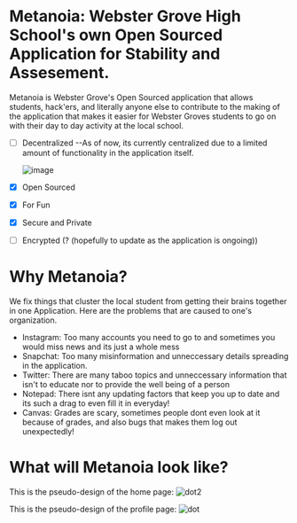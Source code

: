 # Metanoia: Webster Grove High School's own Open Sourced Application for Stability and Assesement.
Metanoia is Webster Grove's Open Sourced application that allows students, hack'ers, and literally anyone else to contribute to the making of the application that makes it easier for Webster Groves students to go on with their day to day activity at the local school.

- [ ] Decentralized 
  --As of now, its currently centralized due to a limited amount of functionality in the application itself.
  
  ![image](https://user-images.githubusercontent.com/53746661/137830227-b9782274-5720-453b-ab0a-6fc253b6acc2.png)

- [x] Open Sourced
- [x] For Fun
- [x] Secure and Private 
- [ ] Encrypted (? (hopefully to update as the application is ongoing))

# Why Metanoia?
We fix things that cluster the local student from getting their brains together in one Application. Here are the problems that are caused to one's organization.
- Instagram: Too many accounts you need to go to and sometimes you would miss news and its just a whole mess
- Snapchat: Too many misinformation and unneccessary details spreading in the application. 
- Twitter: There are many taboo topics and unneccessary information that isn't to educate nor to provide the well being of a person
- Notepad: There isnt any updating factors that keep you up to date and its such a drag to even fill it in everyday!
- Canvas: Grades are scary, sometimes people dont even look at it because of grades, and also bugs that makes them log out unexpectedly! 

# What will Metanoia look like?
This is the pseudo-design of the home page:
![dot2](https://user-images.githubusercontent.com/53746661/138295487-5f3a26b1-213a-4277-9ec9-d4add16c1936.jpg)

This is the pseudo-design of the profile page: 
![dot](https://user-images.githubusercontent.com/53746661/138295493-71133565-f014-4102-8419-9aa83762a512.jpg)
